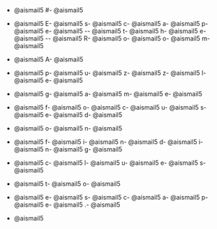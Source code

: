 - @aismail5
#- @aismail5
 - @aismail5
E- @aismail5
s- @aismail5
c- @aismail5
a- @aismail5
p- @aismail5
e- @aismail5
-- @aismail5
t- @aismail5
h- @aismail5
e- @aismail5
-- @aismail5
R- @aismail5
o- @aismail5
o- @aismail5
m- @aismail5

- @aismail5
A- @aismail5
 - @aismail5
p- @aismail5
u- @aismail5
z- @aismail5
z- @aismail5
l- @aismail5
e- @aismail5
 - @aismail5
g- @aismail5
a- @aismail5
m- @aismail5
e- @aismail5
 - @aismail5
f- @aismail5
o- @aismail5
c- @aismail5
u- @aismail5
s- @aismail5
e- @aismail5
d- @aismail5
 - @aismail5
o- @aismail5
n- @aismail5
 - @aismail5
f- @aismail5
i- @aismail5
n- @aismail5
d- @aismail5
i- @aismail5
n- @aismail5
g- @aismail5
 - @aismail5
c- @aismail5
l- @aismail5
u- @aismail5
e- @aismail5
s- @aismail5
 - @aismail5
t- @aismail5
o- @aismail5
 - @aismail5
e- @aismail5
s- @aismail5
c- @aismail5
a- @aismail5
p- @aismail5
e- @aismail5
.- @aismail5

- @aismail5
